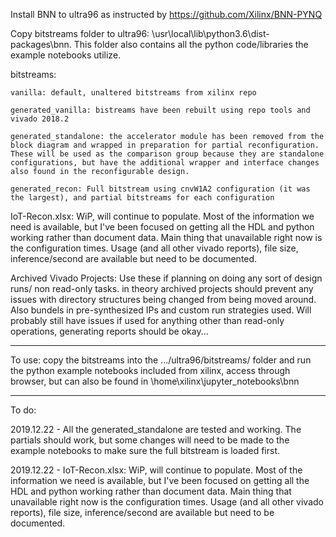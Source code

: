 Install BNN to ultra96 as instructed by  https://github.com/Xilinx/BNN-PYNQ

Copy bitstreams folder to ultra96:  \usr\local\lib\python3.6\dist-packages\bnn. This folder also contains all the python code/libraries the example notebooks utilize.

bitstreams:

	vanilla: default, unaltered bitstreams from xilinx repo
	
	generated_vanilla: bistreams have been rebuilt using repo tools and vivado 2018.2
	
	generated_standalone: the accelerator module has been removed from the block diagram and wrapped in preparation for partial reconfiguration. These will be used as the comparison group because they are standalone configurations, but have the additional wrapper and interface changes also found in the reconfigurable design.
	
	generated_recon: Full bitstream using cnvW1A2 configuration (it was the largest), and partial bitstreams for each configuration

IoT-Recon.xlsx: WiP, will continue to populate. Most of the information we need is available, but I've been focused on getting all the HDL and python working rather than document data. Main thing that unavailable right now is the configuration times. Usage (and all other vivado reports), file size, inference/second are available but need to be documented.

Archived Vivado Projects: Use these if planning on doing any sort of design runs/ non read-only tasks. in theory archived projects should prevent any issues with directory structures being changed from being moved around. Also bundels in pre-synthesized IPs and custom run strategies used. Will probably  still have issues if used for anything other than read-only operations, generating reports should be okay...

----------------

To use: copy the bitstreams into the .../ultra96/bitstreams/ folder and run the python example notebooks included from xilinx, access through browser, but can also be found in \home\xilinx\jupyter_notebooks\bnn

----------------

To do:

2019.12.22 - All the generated_standalone are tested and working. The partials should work, but some changes will need to be made to the example notebooks to make sure the full bitstream is loaded first.

2019.12.22 - IoT-Recon.xlsx: WiP, will continue to populate. Most of the information we need is available, but I've been focused on getting all the HDL and python working rather than document data. Main thing that unavailable right now is the configuration times. Usage (and all other vivado reports), file size, inference/second are available but need to be documented.
